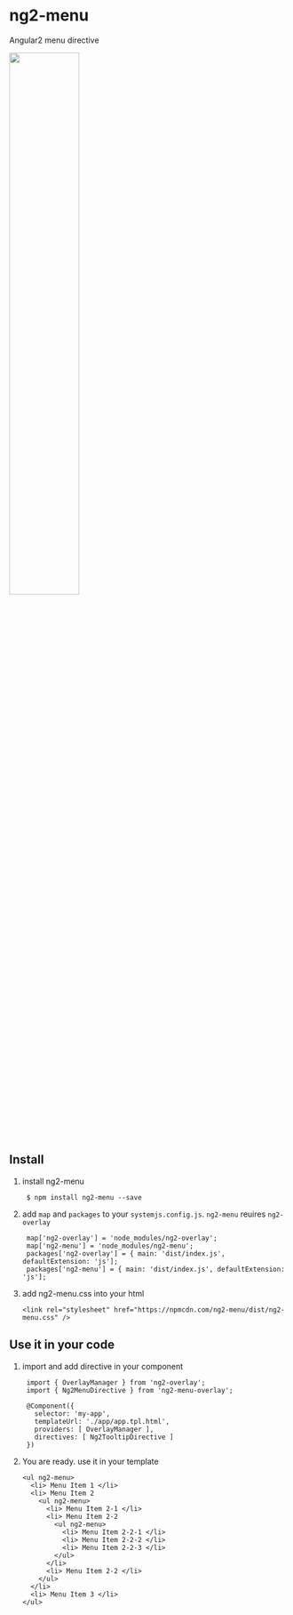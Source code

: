# ng2-menu
Angular2 menu directive

<a href="https://plnkr.co/edit/qmmUxn?p=preview">
  <img src="http://i.imgur.com/ezWv5Jw.png" width="50% border="1" />
</a>

## Install

1. install ng2-menu

        $ npm install ng2-menu --save

2. add `map` and `packages` to your `systemjs.config.js`. `ng2-menu` reuires `ng2-overlay`

        map['ng2-overlay'] = 'node_modules/ng2-overlay';
        map['ng2-menu'] = 'node_modules/ng2-menu';
        packages['ng2-overlay'] = { main: 'dist/index.js', defaultExtension: 'js'];
        packages['ng2-menu'] = { main: 'dist/index.js', defaultExtension: 'js'];

3.  add ng2-menu.css into your html

        <link rel="stylesheet" href="https://npmcdn.com/ng2-menu/dist/ng2-menu.css" />

## Use it in your code

1. import and add directive in your component

        import { OverlayManager } from 'ng2-overlay';
        import { Ng2MenuDirective } from 'ng2-menu-overlay';

        @Component({
          selector: 'my-app',
          templateUrl: './app/app.tpl.html',
          providers: [ OverlayManager ],
          directives: [ Ng2TooltipDirective ]
        })


2. You are ready. use it in your template

       <ul ng2-menu>
         <li> Menu Item 1 </li>
         <li> Menu Item 2
           <ul ng2-menu>
             <li> Menu Item 2-1 </li>
             <li> Menu Item 2-2 
               <ul ng2-menu>
                 <li> Menu Item 2-2-1 </li>
                 <li> Menu Item 2-2-2 </li>
                 <li> Menu Item 2-2-3 </li>
               </ul>
             </li>
             <li> Menu Item 2-2 </li>
           </ul>
         </li>
         <li> Menu Item 3 </li>
       </ul>

